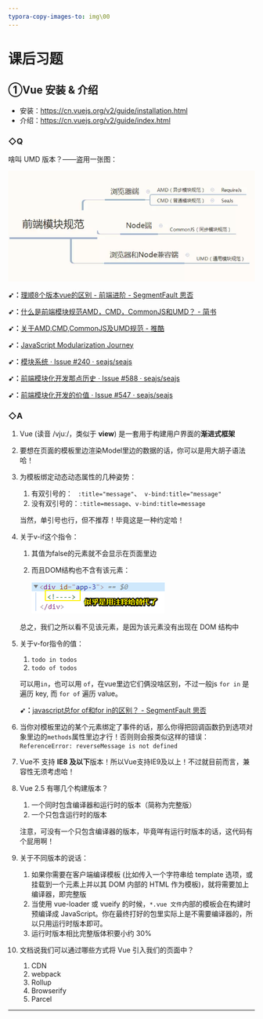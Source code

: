 ```yaml
---
typora-copy-images-to: img\00
---
```


# 课后习题

## <a id="yi">①Vue 安装 & 介绍</a>

- 安装：<https://cn.vuejs.org/v2/guide/installation.html>
- 介绍：<https://cn.vuejs.org/v2/guide/index.html>

### ◇Q

啥叫 UMD 版本？——盗用一张图：

![img](img/00/2976869-eff2bf9dfa38f0a8.webp)

**➹：**[理顺8个版本vue的区别 - 前端进阶 - SegmentFault 思否](https://segmentfault.com/a/1190000014310246)

**➹：**[什么是前端模块规范AMD，CMD，CommonJS和UMD？ - 简书](https://www.jianshu.com/p/00ee4e45c0cd)

**➹：**[关于AMD,CMD,CommonJS及UMD规范 - 推酷](https://www.tuicool.com/articles/nueqi27)

**➹：**[JavaScript Modularization Journey](https://huangxuan.me/js-module-7day/#/)

**➹：**[模块系统 · Issue #240 · seajs/seajs](https://github.com/seajs/seajs/issues/240)

**➹：**[前端模块化开发那点历史 · Issue #588 · seajs/seajs](https://github.com/seajs/seajs/issues/588)

**➹：**[前端模块化开发的价值 · Issue #547 · seajs/seajs](https://github.com/seajs/seajs/issues/547)

### ◇A

1. Vue (读音 /vjuː/，类似于 **view**) 是一套用于构建用户界面的**渐进式框架**

2. 要想在页面的模板里边渲染Model里边的数据的话，你可以是用大胡子语法哈！

3. 为模板绑定动态动态属性的几种姿势：

   1. 有双引号的： ` :title="message"`、` v-bind:title="message"` 
   2. 没有双引号的：`:title=message`、`v-bind:title=message`

   当然，单引号也行，但不推荐！毕竟这是一种约定哈！

4. 关于v-if这个指令：

   1. 其值为false的元素就不会显示在页面里边

   2. 而且DOM结构也不含有该元素：

      ![1556124162296](img/00/1556124162296.png)

   总之，我们之所以看不见该元素，是因为该元素没有出现在 DOM 结构中

5. 关于v-for指令的值：

   1.  `todo in todos`
   2.  `todo of todos`

   可以用`in`，也可以用 `of`，在vue里边它们俩没啥区别，不过一般js `for in` 是遍历 key, 而 `for of` 遍历 value。

   **➹：**[javascript总for of和for in的区别？ - SegmentFault 思否](https://segmentfault.com/q/1010000006658882)

6. 当你对模板里边的某个元素绑定了事件的话，那么你得把回调函数扔到选项对象里边的`methods`属性里边才行！否则则会报类似这样的错误：`ReferenceError: reverseMessage is not defined`

7. Vue不 支持 **IE8 及以下**版本！所以Vue支持IE9及以上！不过就目前而言，兼容性无须考虑哈！

8. Vue 2.5 有哪几个构建版本？

   1. 一个同时包含编译器和运行时的版本（简称为完整版）
   2. 一个只包含运行时的版本

   注意，可没有一个只包含编译器的版本，毕竟咩有运行时版本的话，这代码有个屁用啊！

9. 关于不同版本的说话：

   1. 如果你需要在客户端编译模板 (比如传入一个字符串给 template 选项，或挂载到一个元素上并以其 DOM 内部的 HTML 作为模板)，就将需要加上编译器，即完整版
   2. 当使用 vue-loader 或 vueify 的时候，`*.vue 文件`内部的模板会在构建时预编译成 JavaScript。你在最终打好的包里实际上是不需要编译器的，所以只用运行时版本即可。
   3. 运行时版本相比完整版体积要小约 30%

10. 文档说我们可以通过哪些方式将 Vue 引入我们的页面中？

    1. CDN
    2.  webpack
    3.  Rollup
    4.  Browserify
    5.  Parcel

---



